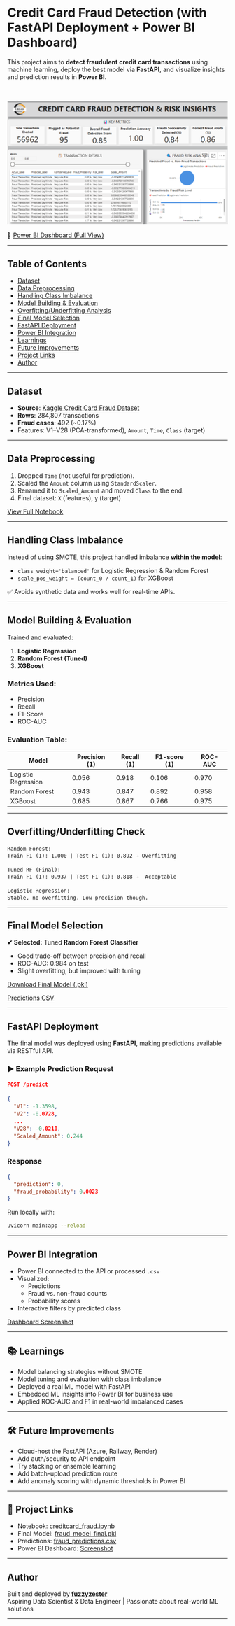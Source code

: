#  Credit Card Fraud Detection (with FastAPI Deployment + Power BI Dashboard)

This project aims to **detect fraudulent credit card transactions** using machine learning, deploy the best model via **FastAPI**, and visualize insights and prediction results in **Power BI**.

<br>

![Power BI Dashboard](https://github.com/fuzzyzester/creditcard-fraud-detection/blob/main/powerBIdashboard_CreditCard_fraud_detection.png)

🔗 [Power BI Dashboard (Full View)](https://github.com/fuzzyzester/creditcard-fraud-detection/blob/main/powerBIdashboard_CreditCard_fraud_detection.png)

---

##  Table of Contents

- [ Dataset](#dataset)
- [ Data Preprocessing](#data-preprocessing)
- [ Handling Class Imbalance](#handling-class-imbalance)
- [ Model Building & Evaluation](#model-building--evaluation)
- [ Overfitting/Underfitting Analysis](#overfittingunderfitting-check)
- [ Final Model Selection](#final-model-selection)
- [ FastAPI Deployment](#fastapi-deployment)
- [ Power BI Integration](#power-bi-integration)
- [ Learnings](#learnings)
- [ Future Improvements](#future-improvements)
- [ Project Links](#project-links)
- [ Author](#author)

---

##  Dataset

- **Source**: [Kaggle Credit Card Fraud Dataset](https://www.kaggle.com/mlg-ulb/creditcardfraud)
- **Rows**: 284,807 transactions
- **Fraud cases**: 492 (~0.17%)
- Features: V1–V28 (PCA-transformed), `Amount`, `Time`, `Class` (target)

---

##  Data Preprocessing

1. Dropped `Time` (not useful for prediction).
2. Scaled the `Amount` column using `StandardScaler`.
3. Renamed it to `Scaled_Amount` and moved `Class` to the end.
4. Final dataset: `X` (features), `y` (target)

 [View Full Notebook](https://github.com/fuzzyzester/creditcard-fraud-detection/blob/main/creditcard_fraud.ipynb)

---

##  Handling Class Imbalance

Instead of using SMOTE, this project handled imbalance **within the model**:

- `class_weight='balanced'` for Logistic Regression & Random Forest
- `scale_pos_weight = (count_0 / count_1)` for XGBoost

✅ Avoids synthetic data and works well for real-time APIs.

---

##  Model Building & Evaluation

Trained and evaluated:

1. **Logistic Regression**
2. **Random Forest (Tuned)**
3. **XGBoost**

### Metrics Used:

- Precision
- Recall
- F1-Score
- ROC-AUC

###  Evaluation Table:

| Model               | Precision (1) | Recall (1) | F1-score (1) | ROC-AUC |
|--------------------|---------------|------------|--------------|---------|
| Logistic Regression| 0.056         | 0.918      | 0.106        | 0.970   |
| Random Forest       | 0.943         | 0.847      | 0.892        | 0.958   |
| XGBoost             | 0.685         | 0.867      | 0.766        | 0.975   |

---

##  Overfitting/Underfitting Check

```
Random Forest:
Train F1 (1): 1.000 | Test F1 (1): 0.892 → Overfitting

Tuned RF (Final):
Train F1 (1): 0.937 | Test F1 (1): 0.818 →  Acceptable

Logistic Regression:
Stable, no overfitting. Low precision though.
```

---

##  Final Model Selection

**✔ Selected:** Tuned **Random Forest Classifier**

- Good trade-off between precision and recall
- ROC-AUC: 0.984 on test
- Slight overfitting, but improved with tuning

 [Download Final Model (.pkl)](https://github.com/fuzzyzester/creditcard-fraud-detection/blob/main/fraud_model_final.pkl)

 [Predictions CSV](https://github.com/fuzzyzester/creditcard-fraud-detection/blob/main/fraud_predictions.csv)

---

##  FastAPI Deployment

The final model was deployed using **FastAPI**, making predictions available via RESTful API.

### ▶ Example Prediction Request

```json
POST /predict

{
  "V1": -1.3598,
  "V2": -0.0728,
  ...
  "V28": -0.0210,
  "Scaled_Amount": 0.244
}
```

###  Response

```json
{
  "prediction": 0,
  "fraud_probability": 0.0023
}
```

 Run locally with:

```bash
uvicorn main:app --reload
```

---

##  Power BI Integration

- Power BI connected to the API or processed `.csv`
- Visualized:
  - Predictions
  - Fraud vs. non-fraud counts
  - Probability scores
- Interactive filters by predicted class

 [Dashboard Screenshot](https://github.com/fuzzyzester/creditcard-fraud-detection/blob/main/powerBIdashboard_CreditCard_fraud_detection.png)

---

## 📚 Learnings

-  Model balancing strategies without SMOTE
-  Model tuning and evaluation with class imbalance
-  Deployed a real ML model with FastAPI
-  Embedded ML insights into Power BI for business use
-  Applied ROC-AUC and F1 in real-world imbalanced cases

---

## 🛠 Future Improvements

-  Cloud-host the FastAPI (Azure, Railway, Render)
-  Add auth/security to API endpoint
-  Try stacking or ensemble learning
-  Add batch-upload prediction route
-  Add anomaly scoring with dynamic thresholds in Power BI

---

## 📁 Project Links

-  Notebook: [creditcard_fraud.ipynb](https://github.com/fuzzyzester/creditcard-fraud-detection/blob/main/creditcard_fraud.ipynb)  
-  Final Model: [fraud_model_final.pkl](https://github.com/fuzzyzester/creditcard-fraud-detection/blob/main/fraud_model_final.pkl)  
-  Predictions: [fraud_predictions.csv](https://github.com/fuzzyzester/creditcard-fraud-detection/blob/main/fraud_predictions.csv)  
-  Power BI Dashboard: [Screenshot](https://github.com/fuzzyzester/creditcard-fraud-detection/blob/main/powerBIdashboard_CreditCard_fraud_detection.png)

---

##  Author

 Built and deployed by **[fuzzyzester](https://github.com/fuzzyzester)**  
 Aspiring Data Scientist & Data Engineer | Passionate about real-world ML solutions

---
